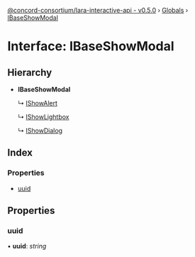 [@concord-consortium/lara-interactive-api - v0.5.0](../README.md) › [Globals](../globals.md) › [IBaseShowModal](ibaseshowmodal.md)

# Interface: IBaseShowModal

## Hierarchy

* **IBaseShowModal**

  ↳ [IShowAlert](ishowalert.md)

  ↳ [IShowLightbox](ishowlightbox.md)

  ↳ [IShowDialog](ishowdialog.md)

## Index

### Properties

* [uuid](ibaseshowmodal.md#uuid)

## Properties

###  uuid

• **uuid**: *string*
